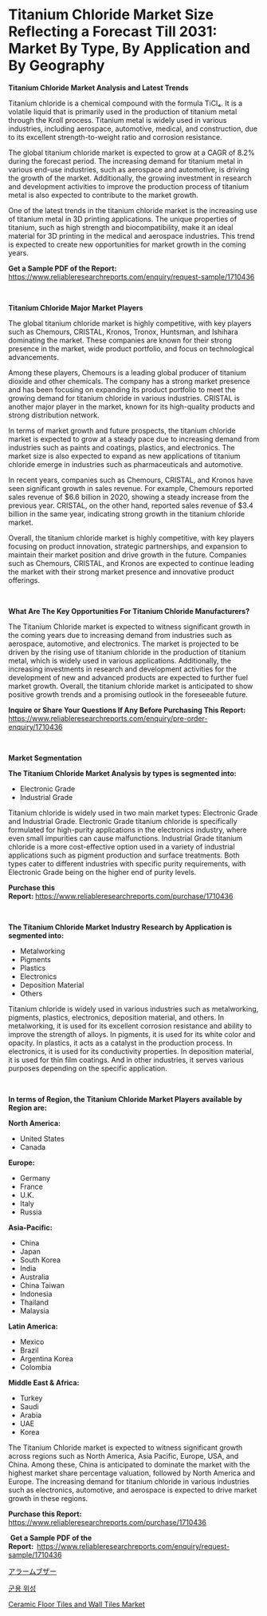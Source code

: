 <p><h1>Titanium Chloride Market Size Reflecting a Forecast Till 2031: Market By Type, By Application and By Geography</h1></p><p><strong>Titanium Chloride Market Analysis and Latest Trends</strong></p>
<p><p>Titanium chloride is a chemical compound with the formula TiCl₄. It is a volatile liquid that is primarily used in the production of titanium metal through the Kroll process. Titanium metal is widely used in various industries, including aerospace, automotive, medical, and construction, due to its excellent strength-to-weight ratio and corrosion resistance.</p><p>The global titanium chloride market is expected to grow at a CAGR of 8.2% during the forecast period. The increasing demand for titanium metal in various end-use industries, such as aerospace and automotive, is driving the growth of the market. Additionally, the growing investment in research and development activities to improve the production process of titanium metal is also expected to contribute to the market growth.</p><p>One of the latest trends in the titanium chloride market is the increasing use of titanium metal in 3D printing applications. The unique properties of titanium, such as high strength and biocompatibility, make it an ideal material for 3D printing in the medical and aerospace industries. This trend is expected to create new opportunities for market growth in the coming years.</p></p>
<p><strong>Get a Sample PDF of the Report:&nbsp;</strong> <a href="https://www.reliableresearchreports.com/enquiry/request-sample/1710436">https://www.reliableresearchreports.com/enquiry/request-sample/1710436</a></p>
<p>&nbsp;</p>
<p><strong>Titanium Chloride Major Market Players</strong></p>
<p><p>The global titanium chloride market is highly competitive, with key players such as Chemours, CRISTAL, Kronos, Tronox, Huntsman, and Ishihara dominating the market. These companies are known for their strong presence in the market, wide product portfolio, and focus on technological advancements. </p><p>Among these players, Chemours is a leading global producer of titanium dioxide and other chemicals. The company has a strong market presence and has been focusing on expanding its product portfolio to meet the growing demand for titanium chloride in various industries. CRISTAL is another major player in the market, known for its high-quality products and strong distribution network.</p><p>In terms of market growth and future prospects, the titanium chloride market is expected to grow at a steady pace due to increasing demand from industries such as paints and coatings, plastics, and electronics. The market size is also expected to expand as new applications of titanium chloride emerge in industries such as pharmaceuticals and automotive.</p><p>In recent years, companies such as Chemours, CRISTAL, and Kronos have seen significant growth in sales revenue. For example, Chemours reported sales revenue of $6.6 billion in 2020, showing a steady increase from the previous year. CRISTAL, on the other hand, reported sales revenue of $3.4 billion in the same year, indicating strong growth in the titanium chloride market.</p><p>Overall, the titanium chloride market is highly competitive, with key players focusing on product innovation, strategic partnerships, and expansion to maintain their market position and drive growth in the future. Companies such as Chemours, CRISTAL, and Kronos are expected to continue leading the market with their strong market presence and innovative product offerings.</p></p>
<p>&nbsp;</p>
<p><strong>What Are The Key Opportunities For Titanium Chloride Manufacturers?</strong></p>
<p><p>The Titanium Chloride market is expected to witness significant growth in the coming years due to increasing demand from industries such as aerospace, automotive, and electronics. The market is projected to be driven by the rising use of titanium chloride in the production of titanium metal, which is widely used in various applications. Additionally, the increasing investments in research and development activities for the development of new and advanced products are expected to further fuel market growth. Overall, the titanium chloride market is anticipated to show positive growth trends and a promising outlook in the foreseeable future.</p></p>
<p><strong>Inquire or Share Your Questions If Any Before Purchasing This Report:</strong> <a href="https://www.reliableresearchreports.com/enquiry/pre-order-enquiry/1710436">https://www.reliableresearchreports.com/enquiry/pre-order-enquiry/1710436</a></p>
<p>&nbsp;</p>
<p><strong>Market Segmentation</strong></p>
<p><strong>The Titanium Chloride Market Analysis by types is segmented into:</strong></p>
<p><ul><li>Electronic Grade</li><li>Industrial Grade</li></ul></p>
<p><p>Titanium chloride is widely used in two main market types: Electronic Grade and Industrial Grade. Electronic Grade titanium chloride is specifically formulated for high-purity applications in the electronics industry, where even small impurities can cause malfunctions. Industrial Grade titanium chloride is a more cost-effective option used in a variety of industrial applications such as pigment production and surface treatments. Both types cater to different industries with specific purity requirements, with Electronic Grade being on the higher end of purity levels.</p></p>
<p><strong>Purchase this Report:&nbsp;</strong><a href="https://www.reliableresearchreports.com/purchase/1710436">https://www.reliableresearchreports.com/purchase/1710436</a></p>
<p>&nbsp;</p>
<p><strong>The Titanium Chloride Market Industry Research by Application is segmented into:</strong></p>
<p><ul><li>Metalworking</li><li>Pigments</li><li>Plastics</li><li>Electronics</li><li>Deposition Material</li><li>Others</li></ul></p>
<p><p>Titanium chloride is widely used in various industries such as metalworking, pigments, plastics, electronics, deposition material, and others. In metalworking, it is used for its excellent corrosion resistance and ability to improve the strength of alloys. In pigments, it is used for its white color and opacity. In plastics, it acts as a catalyst in the production process. In electronics, it is used for its conductivity properties. In deposition material, it is used for thin film coatings. And in other industries, it serves various purposes depending on the specific application.</p></p>
<p>&nbsp;</p>
<p><strong>In terms of Region, the Titanium Chloride Market Players available by Region are:</strong></p>
<p>
    <p> <strong> North America: </strong>
        <ul>
            <li>United States</li>
            <li>Canada</li>
        </ul>
        </p> 
    <p> <strong> Europe: </strong>
        <ul>
            <li>Germany</li>
            <li>France</li>
            <li>U.K.</li>
            <li>Italy</li>
            <li>Russia</li>
        </ul>
        </p> 
    <p> <strong> Asia-Pacific: </strong>
        <ul>
            <li>China</li>
            <li>Japan</li>
            <li>South Korea</li>
            <li>India</li>
            <li>Australia</li>
            <li>China Taiwan</li>
            <li>Indonesia</li>
            <li>Thailand</li>
            <li>Malaysia</li>
        </ul>
        </p> 
    <p> <strong> Latin America: </strong>
        <ul>
            <li>Mexico</li>
            <li>Brazil</li>
            <li>Argentina Korea</li>
            <li>Colombia</li>
        </ul>
        </p> 
    <p> <strong> Middle East & Africa: </strong>
        <ul>
            <li>Turkey</li>
            <li>Saudi</li>
            <li>Arabia</li>
            <li>UAE</li>
            <li>Korea</li>
        </ul>
    </p>
    </p>
<p><p>The Titanium Chloride market is expected to witness significant growth across regions such as North America, Asia Pacific, Europe, USA, and China. Among these, China is anticipated to dominate the market with the highest market share percentage valuation, followed by North America and Europe. The increasing demand for titanium chloride in various industries such as electronics, automotive, and aerospace is expected to drive market growth in these regions.</p></p>
<p><strong>Purchase this Report: </strong><a href="https://www.reliableresearchreports.com/purchase/1710436">https://www.reliableresearchreports.com/purchase/1710436</a></p>
<p>&nbsp;<strong>Get a Sample PDF of the Report:&nbsp;&nbsp;</strong><a href="https://www.reliableresearchreports.com/enquiry/request-sample/1710436">https://www.reliableresearchreports.com/enquiry/request-sample/1710436</a></p>
<p><strong></strong></p>
<p><p><a href="https://github.com/mohamedbakry57/Market-Research-Report-List-2/blob/main/5454433191901.md">アラームブザー</a></p><p><a href="https://github.com/laholand/Market-Research-Report-List-2/blob/main/4929002191656.md">군용 위성</a></p><p><a href="https://view.publitas.com/reportprime-1/ceramic-floor-tiles-and-wall-tiles-market-provides-a-comprehensive-analysis-including-a-macro-overview-of-the-market-as-well-as-micro-details-such-as-market-size-and-competitive-landscape/">Ceramic Floor Tiles and Wall Tiles Market</a></p></p>